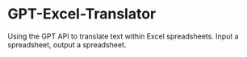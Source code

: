 # GPT-Excel-Translator
Using the GPT API to translate text within Excel spreadsheets. Input a spreadsheet, output a spreadsheet.
